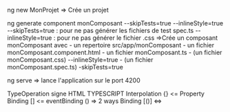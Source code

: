 ng new MonProjet
    => Crée un projet

ng generate component monComposant --skipTests=true  --inlineStyle=true
    --skipTests=true : pour ne pas générer les fichiers de test spec.ts
    --inlineStyle=true : pour ne pas générer le fichier .css
    =>Crée un composant monComposant avec 
        - un repertoire src/app/monComposant
        - un fichier monComposant.component.html
        - un fichier monComposant.ts
        - (un fichier monComposant.css) --inlineStyle=true
        - (un fichier monComposant.spec.ts) -skipTests=true 

ng serve => lance l'application sur le port 4200

TypeOperation           signe           HTML               TYPESCRIPT
  Interpolation         {}                          <=
  Property Binding      []                          <=
  eventBinding          ()                          =>
  2 ways Binding        [()]                        <=>
  